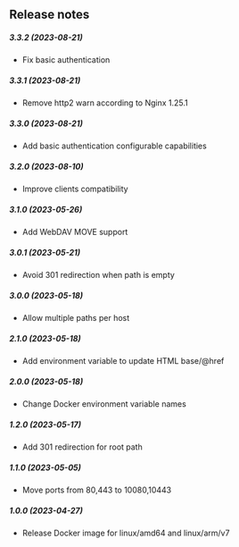 Release notes
-------------
##### 3.3.2 (2023-08-21)
 * Fix basic authentication

##### 3.3.1 (2023-08-21)
 * Remove http2 warn according to Nginx 1.25.1

##### 3.3.0 (2023-08-21)
 * Add basic authentication configurable capabilities

##### 3.2.0 (2023-08-10)
 * Improve clients compatibility

##### 3.1.0 (2023-05-26)
 * Add WebDAV MOVE support

##### 3.0.1 (2023-05-21)
 * Avoid 301 redirection when path is empty

##### 3.0.0 (2023-05-18)
 * Allow multiple paths per host

##### 2.1.0 (2023-05-18)
 * Add environment variable to update HTML base/@href

##### 2.0.0 (2023-05-18)
 * Change Docker environment variable names

##### 1.2.0 (2023-05-17)
 * Add 301 redirection for root path 

##### 1.1.0 (2023-05-05)
 * Move ports from 80,443 to 10080,10443

##### 1.0.0 (2023-04-27)
 * Release Docker image for linux/amd64 and linux/arm/v7
